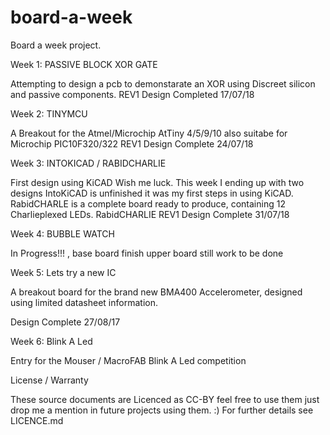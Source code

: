 # board-a-week
Board a week project. 

Week 1: PASSIVE BLOCK XOR GATE

Attempting to design a pcb to demonstarate an XOR using Discreet silicon and passive components.
REV1 Design Completed 17/07/18


Week 2: TINYMCU

A Breakout for the Atmel/Microchip AtTiny 4/5/9/10 also suitabe for Microchip PIC10F320/322
REV1 Design Complete 24/07/18


Week 3: INTOKICAD / RABIDCHARLIE

First design using KiCAD Wish me luck. This week I ending up with two designs IntoKiCAD is unfinished it was my first steps in using KiCAD. RabidCHARLE is a complete board ready to produce, containing 12 Charlieplexed LEDs.
RabidCHARLIE REV1 Design Complete 31/07/18


Week 4: BUBBLE WATCH

In Progress!!! , base board finish upper board still work to be done 

Week 5: Lets try a new IC

A breakout board for the brand new BMA400 Accelerometer, designed using limited datasheet information. 

Design Complete 27/08/17

Week 6: Blink A Led

Entry for the Mouser / MacroFAB Blink A Led competition
 


License / Warranty

These source documents are Licenced as CC-BY feel free to use them just drop me a mention in future projects using them. :)
For further details see LICENCE.md 
